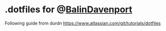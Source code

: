 # .dotfiles for @[BalinDavenport](http://github.com/BalinDavenport)

Following guide from durdn
https://www.atlassian.com/git/tutorials/dotfiles
